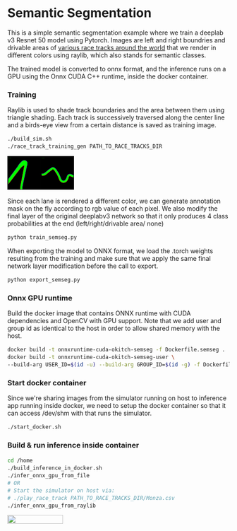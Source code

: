 # Semantic Segmentation
This is a simple semantic segmentation example where we train a deeplab v3 Resnet 50 model using Pytorch. Images are left and right boundries and drivable areas of  [various race tracks around the world](https://github.com/TUMFTM/racetrack-database) that we render in different colors using raylib, which also stands for semantic classes.

The trained model is converted to onnx format, and the inference runs on a GPU using the Onnx CUDA C++ runtime, inside the docker container.
### Training
Raylib is used to shade track boundaries and the area between them using triangle shading. Each track is successively traversed along the center line and a birds-eye view from a certain distance is saved as training image.
```sh
./build_sim.sh
./race_track_training_gen PATH_TO_RACE_TRACKS_DIR
```
<img src="https://raw.githubusercontent.com/goksanisil23/OpenKitchen/main/SemSegRacer/resources/example_training_image.png" width=30% height=30%>

Since each lane is rendered a different color, we can generate annotation mask on the fly according to rgb value of each pixel. We also modify the final layer of the original deeplabv3 network so that it only produces 4 class probabilities at the end (left/right/drivable area/ none)
```sh
python train_semseg.py
```
When exporting the model to ONNX format, we load the .torch weights resulting from the training and make sure that we apply the same final network layer modification before the call to export.
```sh
python export_semseg.py
``` 

### Onnx GPU runtime
Build the docker image that contains ONNX runtime with CUDA dependencies and OpenCV with GPU support.
Note that we add user and group id as identical to the host in order to allow shared memory with the host.
```sh
docker build -t onnxruntime-cuda-okitch-semseg -f Dockerfile.semseg .
docker build -t onnxruntime-cuda-okitch-semseg-user \
--build-arg USER_ID=$(id -u) --build-arg GROUP_ID=$(id -g) -f Dockerfile.semseg.user .
``` 

### Start docker container
Since we're sharing images from the simulator running on host to inference app running inside docker, we need to setup the docker container so that it can access /dev/shm with that runs the simulator.
```sh
./start_docker.sh
```

### Build & run inference inside container
```sh
cd /home
./build_inference_in_docker.sh
./infer_onnx_gpu_from_file
# OR
# Start the simulator on host via:
# ./play_race_track PATH_TO_RACE_TRACKS_DIR/Monza.csv
./infer_onnx_gpu_from_raylib
```

<img src="https://raw.githubusercontent.com/goksanisil23/OpenKitchen/main/SemSegRacer/resources/inference_gpu.gif" width=50% height=50%>